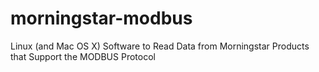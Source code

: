 # morningstar-modbus
Linux (and Mac OS X) Software to Read Data from Morningstar Products that Support the MODBUS Protocol
